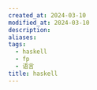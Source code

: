```yaml
---
created_at: 2024-03-10
modified_at: 2024-03-10
description: 
aliases: 
tags:
  - haskell
  - fp
  - 语言
title: haskell
---
```

